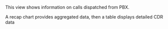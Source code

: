 This view shows information on calls dispatched from PBX.

A recap chart provides aggregated data, then a table displays detailed CDR data
